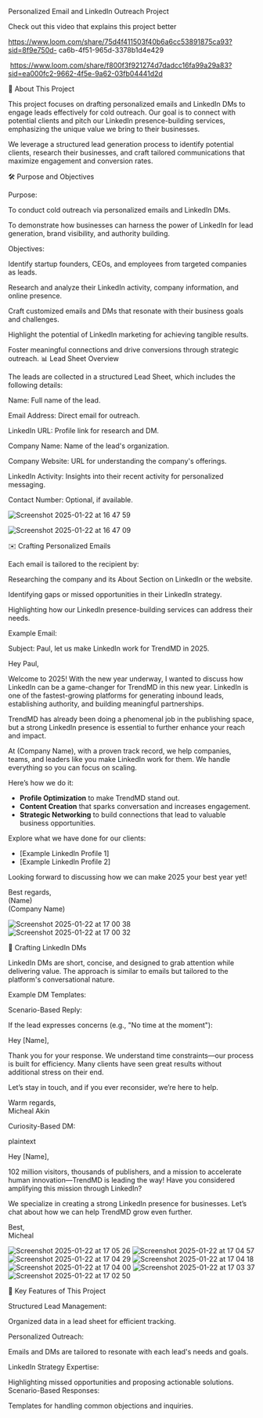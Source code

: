 Personalized Email and LinkedIn Outreach Project

Check out this video that explains this project better 

https://www.loom.com/share/75d4f411503f40b6a6cc53891875ca93?sid=8f9e750d- ca6b-4f51-965d-3378b1d4e429  

 https://www.loom.com/share/f800f3f921274d7dadcc16fa99a29a83?sid=ea000fc2-9662-4f5e-9a62-03fb04441d2d 

📖 About This Project

This project focuses on drafting personalized emails and LinkedIn DMs to engage leads effectively for cold outreach. Our goal is to connect with potential clients and pitch our LinkedIn presence-building services, emphasizing the unique value we bring to their businesses.

We leverage a structured lead generation process to identify potential clients, research their businesses, and craft tailored communications that maximize engagement and conversion rates.

🛠️ Purpose and Objectives

Purpose:

To conduct cold outreach via personalized emails and LinkedIn DMs.

To demonstrate how businesses can harness the power of LinkedIn for lead generation, brand visibility, and authority building.

Objectives:

Identify startup founders, CEOs, and employees from targeted companies as leads.

Research and analyze their LinkedIn activity, company information, and online presence.

Craft customized emails and DMs that resonate with their business goals and challenges.

Highlight the potential of LinkedIn marketing for achieving tangible results.

Foster meaningful connections and drive conversions through strategic outreach.
📊 Lead Sheet Overview

The leads are collected in a structured Lead Sheet, which includes the following details:

Name: Full name of the lead.

Email Address: Direct email for outreach.

LinkedIn URL: Profile link for research and DM.

Company Name: Name of the lead's organization.

Company Website: URL for understanding the company's offerings.

LinkedIn Activity: Insights into their recent activity for personalized messaging.

Contact Number: Optional, if available.

![Screenshot 2025-01-22 at 16 47 59](https://github.com/user-attachments/assets/95b33c17-fe19-4021-9c2d-8730d6284850)

![Screenshot 2025-01-22 at 16 47 09](https://github.com/user-attachments/assets/b10907b0-3814-43b5-9001-6e6f59485623)


✉️ Crafting Personalized Emails

Each email is tailored to the recipient by:

Researching the company and its About Section on LinkedIn or the website.

Identifying gaps or missed opportunities in their LinkedIn strategy.

Highlighting how our LinkedIn presence-building services can address their needs.

Example Email:


Subject: Paul, let us make LinkedIn work for TrendMD in 2025.

Hey Paul,

Welcome to 2025! With the new year underway, I wanted to discuss how LinkedIn can be a game-changer for TrendMD in this new year. LinkedIn is one of the fastest-growing platforms for generating inbound leads, establishing authority, and building meaningful partnerships.

TrendMD has already been doing a phenomenal job in the publishing space, but a strong LinkedIn presence is essential to further enhance your reach and impact. 

At (Company Name), with a proven track record, we help companies, teams, and leaders like you make LinkedIn work for them. We handle everything so you can focus on scaling.

Here’s how we do it:
- **Profile Optimization** to make TrendMD stand out.
- **Content Creation** that sparks conversation and increases engagement.
- **Strategic Networking** to build connections that lead to valuable business opportunities.

Explore what we have done for our clients:
- [Example LinkedIn Profile 1]
- [Example LinkedIn Profile 2]

Looking forward to discussing how we can make 2025 your best year yet!

Best regards,  
(Name)  
(Company Name)

![Screenshot 2025-01-22 at 17 00 38](https://github.com/user-attachments/assets/91ec809c-b578-4547-a4df-51e44cb7a5fa)
![Screenshot 2025-01-22 at 17 00 32](https://github.com/user-attachments/assets/de6968b5-6219-410c-a8b7-a7954dd5884c)



💬 Crafting LinkedIn DMs

LinkedIn DMs are short, concise, and designed to grab attention while delivering value. The approach is similar to emails but tailored to the platform's conversational nature.

Example DM Templates:

Scenario-Based Reply:

If the lead expresses concerns (e.g., "No time at the moment"):



Hey [Name],

Thank you for your response. We understand time constraints—our process is built for efficiency. Many clients have seen great results without additional stress on their end.

Let’s stay in touch, and if you ever reconsider, we’re here to help.

Warm regards,  
Micheal Akin 


Curiosity-Based DM:

plaintext

Hey [Name],

102 million visitors, thousands of publishers, and a mission to accelerate human innovation—TrendMD is leading the way! Have you considered amplifying this mission through LinkedIn?

We specialize in creating a strong LinkedIn presence for businesses. Let’s chat about how we can help TrendMD grow even further.

Best,  
Micheal
 
![Screenshot 2025-01-22 at 17 05 26](https://github.com/user-attachments/assets/2654add5-2551-4a86-9eea-7b4e15f1f60b)
![Screenshot 2025-01-22 at 17 04 57](https://github.com/user-attachments/assets/61148c88-3bde-45fc-acad-13ebe88b7ac1)
![Screenshot 2025-01-22 at 17 04 29](https://github.com/user-attachments/assets/0e29b8d2-e0d9-438f-bd90-b17a5a9cf453)
![Screenshot 2025-01-22 at 17 04 18](https://github.com/user-attachments/assets/5dae4da6-ab02-4d7a-9955-8968a2244d57)
![Screenshot 2025-01-22 at 17 04 00](https://github.com/user-attachments/assets/15cf8dc5-89df-4eb5-9009-c2d14334f6e2)
![Screenshot 2025-01-22 at 17 03 37](https://github.com/user-attachments/assets/3db32a1b-2952-497b-b07d-3f77432e4f63)
![Screenshot 2025-01-22 at 17 02 50](https://github.com/user-attachments/assets/2409250f-2eaa-4b42-b7a2-f8828e99de65)




🚀 Key Features of This Project

Structured Lead Management:

Organized data in a lead sheet for efficient tracking.

Personalized Outreach:

Emails and DMs are tailored to resonate with each lead's needs and goals.

LinkedIn Strategy Expertise:

Highlighting missed opportunities and proposing actionable solutions.
Scenario-Based Responses:

Templates for handling common objections and inquiries.
